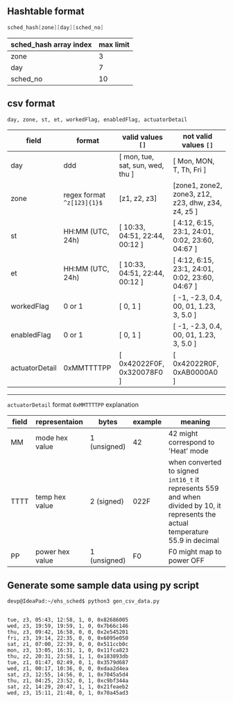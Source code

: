 ## Hashtable format

```c
sched_hash[zone][day][sched_no]
```

| sched_hash array index | max limit |
|-|-|
| zone | 3 |
| day | 7 |
| sched_no | 10 |

## csv format

```txt
day, zone, st, et, workedFlag, enabledFlag, actuatorDetail
```

| field | format | valid values `[]` | not valid values `[]` |
| - | - | - | - |
| day | ddd | [ mon, tue, sat, sun, wed, thu ] | [ Mon, MON, T, Th, Fri ]
| zone | regex format `^z[123]{1}$` | [z1, z2, z3] | [zone1, zone2, zone3, z12, z23, dhw, z34, z4, z5 ] |
| st | HH:MM (UTC, 24h) | [ 10:33, 04:51, 22:44, 00:12 ] | [ 4:12, 6:15, 23:1, 24:01, 0:02, 23:60, 04:67 ] |
| et | HH:MM (UTC, 24h) | [ 10:33, 04:51, 22:44, 00:12 ] | [ 4:12, 6:15, 23:1, 24:01, 0:02, 23:60, 04:67 ] |
| workedFlag | 0 or 1 | [ 0, 1 ] | [ -1, -2.3, 0.4, 00, 01, 1.23, 3, 5.0 ] |
| enabledFlag | 0 or 1 | [ 0, 1 ] | [ -1, -2.3, 0.4, 00, 01, 1.23, 3, 5.0 ] | 
| actuatorDetail | 0xMMTTTTPP | [ 0x42022F0F, 0x320078F0 ] | [ 0x42022R0F, 0xAB0000A0 ] |  

---

`actuatorDetail` format `0xMMTTTTPP` explanation   

| field | representaion | bytes | example | meaning |
| - | - | - | - | - |
| MM | mode hex value | 1 (unsigned) | 42 | 42 might correspond to 'Heat' mode |
| TTTT | temp hex value | 2 (signed) | 022F | when converted to signed `int16_t` it represents 559 and when divided by 10, it represents the actual temperature 55.9 in decimal |
| PP | power hex value | 1 (unsigned) | F0 | F0 might map to power OFF |

## Generate some sample data using py script

```bash
devp@IdeaPad:~/ehs_sched$ python3 gen_csv_data.py
```


```csv

tue, z3, 05:43, 12:58, 1, 0, 0x82686005
wed, z3, 19:59, 19:59, 1, 0, 0x7b66c146
thu, z3, 09:42, 16:58, 0, 0, 0x2e545201
fri, z3, 19:14, 22:35, 0, 0, 0x6095e050
sat, z1, 07:00, 22:39, 0, 0, 0x511ccb0c
mon, z3, 13:05, 16:31, 1, 0, 0x11fca823
thu, z2, 20:31, 23:58, 1, 1, 0x183893db
tue, z1, 01:47, 02:49, 0, 1, 0x3579d687
wed, z1, 00:17, 10:36, 0, 0, 0xdaa2d4ea
sat, z3, 12:55, 14:56, 0, 1, 0x7045a5d4
thu, z1, 04:25, 23:52, 0, 1, 0xc9bf344a
sat, z2, 14:29, 20:47, 1, 1, 0x21feaeb2
wed, z3, 15:11, 21:48, 0, 1, 0x70a45ad3

```
